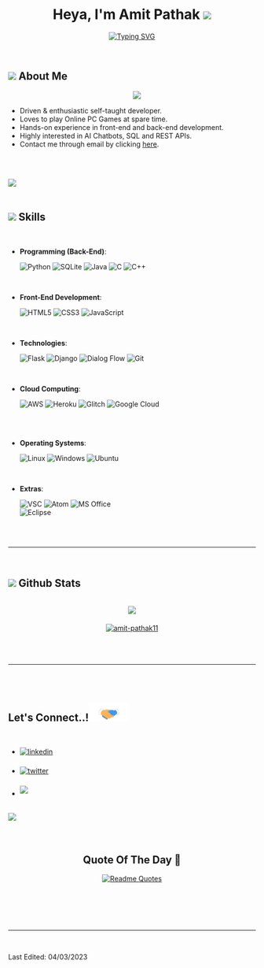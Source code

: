 
<h1 align="center"><b>Heya, I'm Amit Pathak </b><img src="https://media.giphy.com/media/hvRJCLFzcasrR4ia7z/giphy.gif" width="35"></h1>

<p align="center">
<a href="https://git.io/typing-svg"><img src="https://readme-typing-svg.demolab.com?font=Roboto+Slab&size=25&pause=1000&color=31DBF7&center=true&vCenter=true&width=600&height=100&lines=Full+Stack+Developer+%F0%9F%96%A5%EF%B8%8F;Verified+Bot+Developer+%E2%9C%94%EF%B8%8F;Active+Learner+%F0%9F%93%96;Computer+Science+Student+%F0%9F%A7%AE;%E2%9D%A4%EF%B8%8F+Thanks+For+Visiting+My+Profile+%E2%9D%A4%EF%B8%8F" alt="Typing SVG" /></a>
</p>


<br>



	
## <picture><img src = "https://media.tenor.com/q4L3wKD-P7YAAAAj/hydra-we-bhack.gif" width = 50px></picture> **About Me**

<picture> <img align="right" src="https://cdn.dribbble.com/users/1162077/screenshots/3848914/programmer.gif" width = 250px></picture>

<br>

- Driven & enthusiastic self-taught developer.
- Loves to play Online PC Games at spare time.
- Hands-on experience in front-end and back-end development.
- Highly interested in AI Chatbots, SQL and REST APIs.
- Contact me through email by clicking <a href = "mailto: amit.pathak1199@gmail.com">here</a>.

<br><br>

<img src="https://user-images.githubusercontent.com/73097560/115834477-dbab4500-a447-11eb-908a-139a6edaec5c.gif"><br><br>

## <img src="https://media2.giphy.com/media/QssGEmpkyEOhBCb7e1/giphy.gif?cid=ecf05e47a0n3gi1bfqntqmob8g9aid1oyj2wr3ds3mg700bl&rid=giphy.gif" width ="25"><b> Skills</b>
<br>

<p align="center">

- **Programming (Back-End)**:
    
    ![Python](https://img.shields.io/badge/Python%20-%2314354C.svg?style=for-the-badge&logo=python&logoColor=white)
    ![SQLite](https://img.shields.io/badge/SQLite-07405E?style=for-the-badge&logo=sqlite&logoColor=white)
    ![Java](https://img.shields.io/badge/Java-ED8B00?style=for-the-badge&logo=openjdk&logoColor=white)
    ![C](https://img.shields.io/badge/C%20-%232370ED.svg?style=for-the-badge&logo=c&logoColor=white)
    ![C++](https://img.shields.io/badge/C++%20-%2300599C.svg?style=for-the-badge&logo=c%2B%2B&logoColor=white)

<br>   
    
- **Front-End Development**:

   ![HTML5](https://img.shields.io/badge/HTML5%20-%23E34F26.svg?style=for-the-badge&logo=html5&logoColor=white)
   ![CSS3](https://img.shields.io/badge/CSS%20-%231572B6.svg?style=for-the-badge&logo=css3&logoColor=white)
   ![JavaScript](https://img.shields.io/badge/JavaScript%20-%23F7DF1E.svg?style=for-the-badge&logo=javascript&logoColor=black)

<br>

- **Technologies**:

    ![Flask](https://img.shields.io/badge/Flask-000000?style=for-the-badge&logo=flask&logoColor=white)
    ![Django](https://img.shields.io/badge/Django-092E20?style=for-the-badge&logo=django&logoColor=white)
    ![Dialog Flow](https://img.shields.io/badge/dialogflow-FF9800?style=for-the-badge&logo=dialogflow&logoColor=white)
    ![Git](https://img.shields.io/badge/GIT-E44C30?style=for-the-badge&logo=git&logoColor=white)
    
<br>

- **Cloud Computing**:

    ![AWS](https://img.shields.io/badge/Amazon_AWS-FF9900?style=for-the-badge&logo=amazonaws&logoColor=white) 
    ![Heroku](https://img.shields.io/badge/Heroku-430098?style=for-the-badge&logo=heroku&logoColor=white) 
    ![Glitch](https://img.shields.io/badge/Glitch-2800ff?style=for-the-badge&logo=glitch&logoColor=white)
    ![Google Cloud](https://img.shields.io/badge/Google_Cloud-4285F4?style=for-the-badge&logo=google-cloud&logoColor=white)

<br>

<br>

- **Operating Systems**:

    ![Linux](https://img.shields.io/badge/Linux-FCC624?style=for-the-badge&logo=linux&logoColor=black) 
    ![Windows](https://img.shields.io/badge/Windows-0078D6?style=for-the-badge&logo=windows&logoColor=white) 
    ![Ubuntu](https://img.shields.io/badge/Ubuntu-E95420?style=for-the-badge&logo=ubuntu&logoColor=white)
    
<br>

- **Extras**:

    ![VSC](https://img.shields.io/badge/Visual_Studio-5C2D91?style=for-the-badge&logo=visual%20studio&logoColor=white)
    ![Atom](https://img.shields.io/badge/Atom-66595C?style=for-the-badge&logo=Atom&logoColor=white)
    ![MS Office](https://img.shields.io/badge/Microsoft_Office-D83B01?style=for-the-badge&logo=microsoft-office&logoColor=white)   
    ![Eclipse](https://img.shields.io/badge/Eclipse-2C2255?style=for-the-badge&logo=eclipse&logoColor=white)   


</p>

<br>
<br>

-----

<br>


## <img src="https://media.giphy.com/media/iY8CRBdQXODJSCERIr/giphy.gif" width="35"><b> Github Stats </b>
<br>

<div align="center">

<a href="https://github.com/amit-pathak11/">
  <img src="https://github-readme-stats.vercel.app/api?username=amit-pathak11&include_all_commits=true&count_private=true&show_icons=true&line_height=20&title_color=7A7ADB&icon_color=2234AE&text_color=D3D3D3&bg_color=0,000000,130F40" width="450"/>
  <br><br>
  <img src="https://github-readme-stats.vercel.app/api/top-langs?username=amit-pathak11&show_icons=true&locale=en&layout=compact&line_height=20&title_color=7A7ADB&icon_color=2234AE&text_color=D3D3D3&bg_color=0,000000,130F40" width="375"  alt="amit-pathak11"/>

</a>
</div>

<br>
<br>
<br>

-----

<br>
<br>

## <b> Let's Connect..!</b><img src="https://github.com/0xAbdulKhalid/0xAbdulKhalid/raw/main/assets/mdImages/handshake.gif" width ="80">
<br>
<div align='left'>

<ul>

<li>
<a href="linkedin.com/in/amit-pathak11/" target="_blank">
<img src="https://img.shields.io/badge/linkedin:  Amit Pathak-%2300acee.svg?color=405DE6&style=for-the-badge&logo=linkedin&logoColor=white" alt=linkedin style="margin-bottom: 5px;"/>
</a>
</li>

<br>

<li>
<a href="https://www.instagram.com/x_frst/" target="_blank">
<img src="https://img.shields.io/badge/instagram:  x_frst-%2300acee.svg?color=1DA1F2&style=for-the-badge&logo=instagram&logoColor=white" alt=twitter style="margin-bottom: 5px;"/>
</a>
</li>

<br>

<li>
<a href="https://www.discord.com/users/377132426599727133" target="_blank">
<img src="https://img.shields.io/badge/discord:  X FRST-%23EA4335.svg?style=for-the-badge&logo=discord&logoColor=white" t=mail style="margin-bottom: 5px;" />
</a>
</li>
	
</ul>
</div>

<br>
<img src="https://user-images.githubusercontent.com/73097560/115834477-dbab4500-a447-11eb-908a-139a6edaec5c.gif">
<br>
<br>
<br>

<div align='center'>

## Quote Of The Day 💫

[![Readme Quotes](https://quotes-github-readme.vercel.app/api?type=horizontal&theme=dark)](https://github.com/piyushsuthar/github-readme-quotes)

</div>
<br>
<br>
<br>
<br>

---

<br>

Last Edited: 04/03/2023
